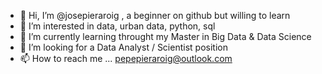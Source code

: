 - 👋 Hi, I’m @josepieraroig , a beginner on github but willing to learn
- 👀 I’m interested in data, urban data, python, sql
- 🌱 I’m currently learning throught my Master in Big Data & Data Science
- 💞️ I’m looking for a Data Analyst / Scientist position
- 📫 How to reach me ... pepepieraroig@outlook.com

